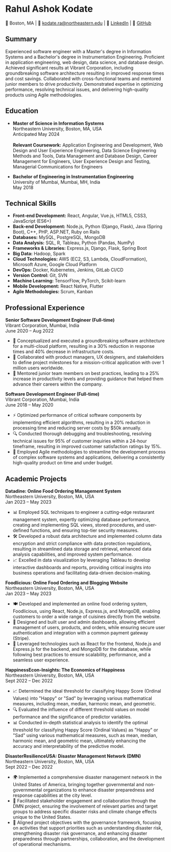 <!---### Hi there 👋   --->

<!--
**RahulKodate/RahulKodate** is a ✨ _special_ ✨ repository because its `README.md` (this file) appears on your GitHub profile.

Here are some ideas to get you started:

- 🔭 I’m currently working on ...
- 🌱 I’m currently learning ...
- 👯 I’m looking to collaborate on ...
- 🤔 I’m looking for help with ...
- 💬 Ask me about ...
- 📫 How to reach me: ...
- 😄 Pronouns: ...
- ⚡ Fun fact: ...
-->

# Rahul Ashok Kodate

📍 Boston, MA | 📧 kodate.ra@northeastern.edu | 💼 [LinkedIn](https://www.linkedin.com/in/rahulkodate/) | 🐙 [GitHub](https://www.github.com/RahulKodate)

## Summary
Experienced software engineer with a Master's degree in Information Systems and a Bachelor's degree in Instrumentation Engineering. Proficient in application engineering, web design, data science, and database design. Achieved significant results at Vibrant Corporation, including groundbreaking software architecture resulting in improved response times and cost savings. Collaborated with cross-functional teams and mentored junior members to drive productivity. Demonstrated expertise in optimizing performance, resolving technical issues, and delivering high-quality products using Agile methodologies.

## Education
- **Master of Science in Information Systems**  
  Northeastern University, Boston, MA, USA  
  Anticipated May 2024 <br><br>
**Relevant Coursework:** Application Engineering and Development, Web Design and User Experience Engineering, Data Science Engineering Methods and Tools, Data Management and Database Design, Career Management for Engineers, User Experience Design and Testing, Managerial Communications for Engineers

- **Bachelor of Engineering in Instrumentation Engineering**  
  University of Mumbai, Mumbai, MH, India  
  May 2018

 ## Technical Skills
 
- **Front-end Development:** React, Angular, Vue.js, HTML5, CSS3, JavaScript (ES6+)
- **Back-end Development:** Node.js, Python (Django, Flask), Java (Spring Boot), C++, PHP, ASP.NET, Ruby on Rails
- **Databases:** MySQL, PostgreSQL, MongoDB
- **Data Analysis:** SQL, R, Tableau, Python (Pandas, NumPy) 
- **Frameworks & Libraries:** Express.js, Django, Flask, Spring Boot
- **Big Data:** Hadoop, Spark
- **Cloud Technologies:** AWS (EC2, S3, Lambda, CloudFormation), Microsoft Azure, Google Cloud Platform
- **DevOps:** Docker, Kubernetes, Jenkins, GitLab CI/CD
- **Version Control:** Git, SVN
- **Machine Learning:** TensorFlow, PyTorch, Scikit-learn
- **Mobile Development:** React Native, Flutter
- **Agile Methodologies:** Scrum, Kanban

## Professional Experience
**Senior Software Development Engineer (Full-time)** <br>
Vibrant Corporation, Mumbai, India  
June 2020 – Aug 2022

- 🚀 Conceptualized and executed a groundbreaking software architecture for a multi-cloud platform, resulting in a 30% reduction in response times and 40% decrease in infrastructure costs.
- 👥 Collaborated with product managers, UX designers, and stakeholders to define project milestones for a mission-critical application with over 1 million users worldwide.
- 🎯 Mentored junior team members on best practices, leading to a 25% increase in productivity levels and providing guidance that helped them advance their careers within the company.

**Software Development Engineer (Full-time)** <br>
Vibrant Corporation, Mumbai, India  
June 2018 – May 2020

- ⚡ Optimized performance of critical software components by implementing efficient algorithms, resulting in a 20% reduction in processing time and reducing server costs by $50k annually.
- 🔍 Conducted thorough debugging and troubleshooting, resolving technical issues for 95% of customer inquiries within a 24-hour timeframe, resulting in improved customer satisfaction ratings by 15%.
- 🔄 Employed Agile methodologies to streamline the development process of complex software systems and applications, delivering a consistently high-quality product on time and under budget.

## Academic Projects
**Datadine: Online Food Ordering Management System** <br>
Northeastern University, Boston, MA, USA  
Jan 2023 – May 2023

- 📊 Employed SQL techniques to engineer a cutting-edge restaurant management system, expertly optimizing database performance, creating and implementing SQL views, stored procedures, and user-defined functions, and ensuring top-tier security measures.
- 🛠️ Developed a robust data architecture and implemented column data encryption and strict compliance with data protection regulations, resulting in streamlined data storage and retrieval, enhanced data analysis capabilities, and improved system performance.
- 📈 Excelled in data visualization by leveraging Tableau to develop interactive dashboards and reports, providing critical insights into business operations and facilitating data-driven decision-making.

**Foodlicious: Online Food Ordering and Blogging Website** <br>
Northeastern University, Boston, MA, USA  
Jan 2023 – May 2023

- 🍽️ Developed and implemented an online food ordering system, Foodlicious, using React, Node.js, Express.js, and MongoDB, enabling customers to order a wide range of cuisines directly from the website.
- 📝 Designed and built user and admin dashboards, allowing efficient management of users, products, and orders, while ensuring secure user authentication and integration with a common payment gateway (Stripe).
- 🚀 Leveraged technologies such as React for the frontend, Node.js and Express.js for the backend, and MongoDB for the database, while following best practices to ensure scalability, performance, and a seamless user experience.

**HappinessEcon-Insights: The Economics of Happiness** <br>
Northeastern University, Boston, MA, USA  
Sept 2022 – Dec 2022

- 📈 Determined the ideal threshold for classifying Happy Score (Ordinal Values) into "Happy" or "Sad" by leveraging various mathematical measures, including mean, median, harmonic mean, and geometric.
- 🔍 Evaluated the influence of different threshold values on model performance and the significance of predictor variables.
- 📊 Conducted in-depth statistical analysis to identify the optimal threshold for classifying Happy Score (Ordinal Values) as "Happy" or "Sad" using various mathematical measures, such as mean, median, harmonic mean, and geometric mean, ultimately enhancing the accuracy and interpretability of the predictive model.

**DisasterResilienceUSA: Disaster Management Network (DMN)** <br>
Northeastern University, Boston, MA, USA  
Sept 2022 – Dec 2022

- 🌍 Implemented a comprehensive disaster management network in the United States of America, bringing together governmental and non-governmental organizations to enhance disaster preparedness and response capabilities at the city level.
- 👥 Facilitated stakeholder engagement and collaboration through the DMN project, ensuring the involvement of relevant parties and target groups to address specific disaster risks and climate change effects unique to the United States.
- 🎯 Aligned project objectives with the governance framework, focusing on activities that support priorities such as understanding disaster risk, strengthening disaster risk governance, and enhancing disaster preparedness through partnerships, collaboration, and the development of operational mechanisms.
